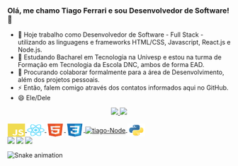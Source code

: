 ### Olá, me chamo Tiago Ferrari e sou Desenvolvedor de Software! 👋

- 🔭 Hoje trabalho como Desenvolvedor de Software - Full Stack - utilizando as linguagens e frameworks HTML/CSS, Javascript, React.js e Node.js. 
- 🌱 Estudando Bacharel em Tecnologia na Univesp e estou na turma de Formação em Tecnologia da Escola DNC, ambos de forma EAD. 
- 👯 Procurando colaborar formalmente para a área de Desenvolvimento, além dos projetos pessoais.
- ⚡  Então, falem comigo através dos contatos informados aqui no GitHub.
- 😄 Ele/Dele

<div align="center">
  <a href="https://github.com/tiagoferrari-projects/">
  <img height="180em" src="https://github-readme-stats.vercel.app/api?username=tiagoferrari-projects&show_icons=true&theme=tokyonight&include_all_commits=true&count_private=true"/>
  <img height="180em" src="https://github-readme-stats.vercel.app/api/top-langs/?username=tiagoferrari-projects&layout=compact&langs_count=7&theme=tokyonight"/>
</div>

<div style="display: inline_block"><br>
  <img align="center" alt="tiago-Js" height="30" width="40" src="https://raw.githubusercontent.com/devicons/devicon/master/icons/javascript/javascript-plain.svg">
  <img align="center" alt="tiago-React" height="30" width="40" src="https://raw.githubusercontent.com/devicons/devicon/master/icons/react/react-original.svg">
  <img align="center" alt="tiago-HTML" height="30" width="40" src="https://raw.githubusercontent.com/devicons/devicon/master/icons/html5/html5-original.svg">
  <img align="center" alt="tiago-CSS" height="30" width="40" src="https://raw.githubusercontent.com/devicons/devicon/master/icons/css3/css3-original.svg">
  <img align="center" alt="tiago-Node" height="30" width="40" src="https://cdn.jsdelivr.net/gh/devicons/devicon/icons/nodejs/nodejs-plain.svg">
  <img align="center" alt="Tiago-Python" height="30" width="40" src="https://raw.githubusercontent.com/devicons/devicon/master/icons/python/python-original.svg">
  <!-- <img align="left" alt="tiago-pic" height="150" style="border-radius:50px;" src="https://dragon.img2go.com/pt/download-file/83229d8d-a061-448f-915b-73fa4f65ad03/0be0c630-81a5-413a-9b35-a1d59271fdc8?qr=true">
</div>
  -->
  
 
<div> 
  <a href="https://www.linkedin.com/in/tiago-projects/" target="_blank"><img src="https://img.shields.io/badge/-LinkedIn-%230077B5?style=for-the-badge&logo=linkedin&logoColor=white" target="_blank"></a> 
  <a href = "mailto:tiagoferrari77@gmail.com"><img src="https://img.shields.io/badge/Gmail-D14836?style=for-the-badge&logo=gmail&logoColor=white" target="_blank"></a>
  <a href="mailto:tiago-projects@outlook.com" target="_blank"><img src="https://img.shields.io/badge/Microsoft_Outlook-0078D4?style=for-the-badge&logo=microsoft-outlook&logoColor=white" target="_blank"></a>
</div>

  ![Snake animation](https://github.com/tiagoferrari-projects/tiagoferrari-projects/blob/output/github-contribution-grid-snake.svg)
